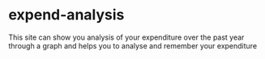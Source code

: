 # expend-analysis
This site can show you analysis of your expenditure over the past year through a graph
and helps you to analyse and remember your expenditure
